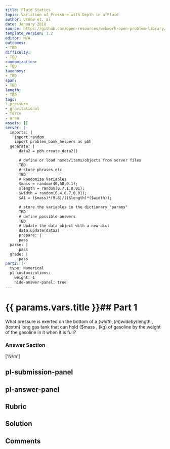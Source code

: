 ```yaml
---
title: Fluid Statics
topic: Variation of Pressure with Depth in a Fluid
author: Urone et. al
date: January 2018
source: https://github.com/open-resources/webwork-open-problem-library/tree/master/Contrib/BrockPhysics/College_Physics_Urone/11.Fluid_Statics/NU_U17-11-04-007.pg
template_version: 1.2
editor: N/A
outcomes:
- TBD
difficulty:
- TBD
randomization:
- TBD
taxonomy:
- TBD
span:
- TBD
length:
- TBD
tags:
- pressure
- gravitational
- force
- area
assets: []
server: |-
  imports: |
    import random
    import problem_bank_helpers as pbh
  generate: |
      data2 = pbh.create_data2()

      # define or load names/items/objects from server files
      TBD
      # store phrases etc
      TBD
      # Randomize Variables
      $mass = random(40,60,0.1);
      $length = random(0.7,1,0.01);
      $width = random(0.4,0.7,0.01);
      $A1 = ($mass)*(9.8)/(($length)*($width));

      # store the variables in the dictionary "params"
      TBD
      # define possible answers
      TBD
      # Update the data object with a new dict
      data.update(data2)
      prepare: |
      pass
  parse: |
      pass
  grade: |
      pass
part2: |-
  type: Numerical
  pl-customizations:
    weight: 1
    hide-answer-panel: true
---
```


# {{ params.vars.title }}## Part 1 
What pressure is exerted on the bottom of a ($width , (m) wide by ($length , (textm) long gas tank that can hold ($mass , (kg) of gasoline by the weight of the gasoline in it when it is full? 


### Answer Section 
['N/m']

## pl-submission-panel 


## pl-answer-panel 


## Rubric 


## Solution 


## Comments 


